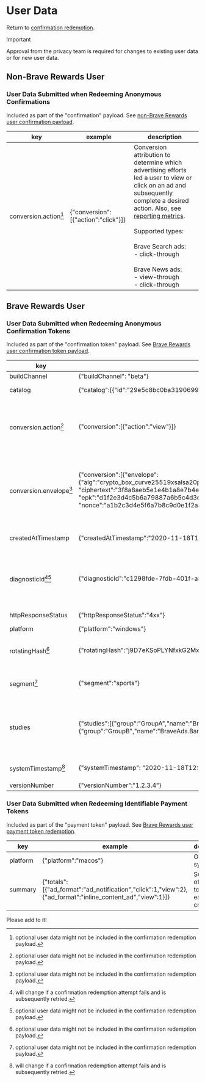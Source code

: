# User Data

Return to [confirmation redemption](../../account/utility/redeem_confirmation/README.md).

> [!IMPORTANT]
> Approval from the privacy team is required for changes to existing user data or for new user data.

## Non-Brave Rewards User

### User Data Submitted when Redeeming Anonymous Confirmations

Included as part of the "confirmation" payload. See [non-Brave Rewards user confirmation payload](../confirmations/non_reward/README.md).

| key  | example  | description  |
|---|---|---|
| conversion.action[^2]  | {"conversion":[{"action":"click"}]}  | Conversion attribution to determine which advertising efforts led a user to view or click on an ad and subsequently complete a desired action. Also, see [reporting metrics](https://ads-help.brave.com/campaign-performance/reporting/#available-reporting-metrics-in-brave-ads-manager).<br><br> Supported types:<br><br>Brave Search ads:<br>- click-through<br><br>Brave News ads:<br>- view-through<br>- click-through  |

## Brave Rewards User

### User Data Submitted when Redeeming Anonymous Confirmation Tokens

Included as part of the "confirmation token" payload. See [Brave Rewards user confirmation token payload](../confirmations/reward/README.md).

| key  | example  | description  |
|---|---|---|
| buildChannel  | {"buildChannel": "beta"}  | Browser build channel.  |
| catalog  | {"catalog":[{"id":"29e5c8bc0ba319069980bb390d8e8f9b58c05a20"}]}  |  Refers to the catalog that the ad was pulled from.  |
| conversion.action[^2]  | {"conversion":[{"action":"view"}]}  | View-through or click-through conversion attribution to determine which advertising efforts led a user to view or click on an ad and subsequently complete a desired action. Also, see [reporting metrics](https://ads-help.brave.com/campaign-performance/reporting/#available-reporting-metrics-in-brave-ads-manager).  |
| conversion.envelope[^2]  | {"conversion":[{"envelope":<br>{"alg":"crypto_box_curve25519xsalsa20poly1305",<br>"ciphertext":"3f8a8aeb5e1e4b1a8e7b4e3f8a8aeb5e1e4b1a8e7b4e3f8a8aeb5e1e4b1a8e7b",<br>"epk":"d1f2e3d4c5b6a79887a6b5c4d3e2f1d1f2e3d4c5b6a79887a6",<br>"nonce":"a1b2c3d4e5f6a7b8c9d0e1f2a3b4c5d6"}}]}  | Allow advertisers to affirm that conversions are legitimate by wrapping an identifier with an additional layer of encryption to protect its integrity. Also, see https://ads-help.brave.com/campaign-performance/reporting#verifiable-ad-conversions-vac.  |
| createdAtTimestamp  | {"createdAtTimestamp":"2020-11-18T12:00:00.000Z"}  | [ISO 8601](https://en.wikipedia.org/wiki/ISO_8601) timestamp with fixed values for minutes, seconds, milliseconds and timezone.  |
| diagnosticId[^1][^2]  | {"diagnosticId":"c1298fde-7fdb-401f-a3ce-0b58fe86e6e2"}  | Diagnostic id from [brave://rewards-internals](brave://rewards-internals) to assist in troubleshooting issues. This is only included if it has been set manually by the user, for example, at the request of Brave Support in order to troubleshoot a problem.  |
| httpResponseStatus  | {"httpResponseStatus":"4xx"}  | Indicates the landing page's HTTP status code.  |
| platform  | {"platform":"windows"}  | Operating system.  |
| rotatingHash[^2]  | {"rotatingHash":"j9D7eKSoPLYNfxkG2Mx+SbgKJ9hcKg1QwDB8B5qxlpk="}  | Hashed device identifier that is unique to each ad and rotated several times a day. This is used for rate-limiting purposes.  |
| segment[^2]  | {"segment":"sports"}  | Advertising taxonomy for the chosen ad. Also see, https://ads-help.brave.com/campaign-performance/targeting.  |
| studies  | {"studies":[{"group":"GroupA","name":"BraveAds.FooStudy"},{"group":"GroupB","name":"BraveAds.BarStudy"}]}  | User studies, utilized for A/B testing, should not exceed one active study at any time. Configuration of studies is achievable through Griffin by adding "BraveAds." as a prefix to the experiment name. See [Griffin](https://github.com/brave/brave-browser/wiki/Brave-Variations-(Griffin)).  |
| systemTimestamp[^1]  | {"systemTimestamp": "2020-11-18T12:00:00.000Z"}  | [ISO 8601](https://en.wikipedia.org/wiki/ISO_8601) timestamp with fixed values for minutes, seconds, milliseconds and timezone.  |
| versionNumber  | {"versionNumber":"1.2.3.4"}  | Browser version number.  |

### User Data Submitted when Redeeming Identifiable Payment Tokens

Included as part of the "payment token" payload. See [Brave Rewards user payment token redemption](../utility/redeem_payment_tokens/README.md).

| key  | example  | description  |
|---|---|---|
| platform  | {"platform":"macos"}  | Operating system.  |
| summary  | {"totals":[{"ad_format":"ad_notification","click":1,"view":2},{"ad_format":"inline_content_ad","view":1}]}  | Summary of payment tokens for each creative.  |

Please add to it!

[^1]: will change if a confirmation redemption attempt fails and is subsequently retried.
[^2]: optional user data might not be included in the confirmation redemption payload.
